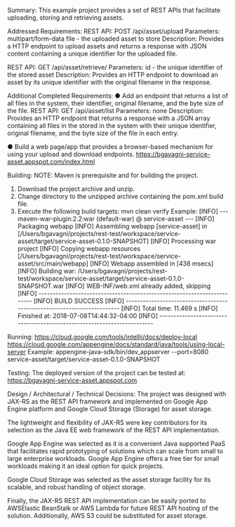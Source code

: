 Summary:
This example project provides a set of REST APIs that facilitate uploading, 
storing and retrieving assets.


Addressed Requirements:
REST API: 
POST /api/asset/upload
Parameters:
multipart/form-data
file - the uploaded asset to store
Description:
Provides a HTTP endpoint to upload assets and returns a response with JSON
content containing a unique identifier for the uploaded file.

REST API:
GET /api/asset/retrieve/<id>
Parameters:
id - the unique identifier of the stored asset
Description:
Provides an HTTP endpoint to download an asset by its unique identifier with
the original filename in the response.


Additional Completed Requirements:
● Add an endpoint that returns a list of all files in the system, their
identifier, original filename, and the byte size of the file.
REST API:
GET /api/asset/list
Parameters:
none
Description:
Provides an HTTP endpoint that returns a response with a JSON array containing
all files in the stored in the system with their unique identifier, original
filename, and the byte size of the file in each entry.

● Build a web page/app that provides a browser-based mechanism for using your
upload and download endpoints.
https://bgavagni-service-asset.appspot.com/index.html


Building:
NOTE: Maven is prerequisite and for building the project.

1. Download the project archive and unzip.
2. Change directory to the unzipped archive containing the pom.xml build file.
3. Execute the following build targets:
mvn clean verify
Example:
[INFO] --- maven-war-plugin:2.2:war (default-war) @ service-asset ---
[INFO] Packaging webapp
[INFO] Assembling webapp [service-asset] in [/Users/bgavagni/projects/rest-test/workspace/service-asset/target/service-asset-0.1.0-SNAPSHOT]
[INFO] Processing war project
[INFO] Copying webapp resources [/Users/bgavagni/projects/rest-test/workspace/service-asset/src/main/webapp]
[INFO] Webapp assembled in [438 msecs]
[INFO] Building war: /Users/bgavagni/projects/rest-test/workspace/service-asset/target/service-asset-0.1.0-SNAPSHOT.war
[INFO] WEB-INF/web.xml already added, skipping
[INFO] ------------------------------------------------------------------------
[INFO] BUILD SUCCESS
[INFO] ------------------------------------------------------------------------
[INFO] Total time: 11.469 s
[INFO] Finished at: 2018-07-08T14:44:32-04:00
[INFO] ------------------------------------------------------------------------


Running:
https://cloud.google.com/tools/intellij/docs/deploy-local
https://cloud.google.com/appengine/docs/standard/java/tools/using-local-server
Example:
appengine-java-sdk/bin/dev_appserver --port=8080 service-asset/target/service-asset-0.1.0-SNAPSHOT


Testing:
The deployed version of the project can be tested at:
https://bgavagni-service-asset.appspot.com


Design / Architectural / Technical Decisions:
The project was designed with JAX-RS as the REST API framework and
implemented on Google App Engine platform and Google Cloud Storage (Storage)
for asset storage.

The lightweight and flexibility of JAX-RS were key contributors for its
selection as the Java EE web framework of the REST API implementation.

Google App Engine was selected as it is a convenient Java supported PaaS 
that facilitates rapid prototyping of solutions which can scale from
small to large enterprise workloads.  Google App Engine offers a free tier
for small workloads making it an ideal option for quick projects.

Google Cloud Storage was selected as the asset storage facility for its
scalable, and robust handling of object storage.

Finally, the JAX-RS REST API implementation can be easily ported to 
AWSElastic BeanStalk or AWS Lambda for future REST API hosting of the
solution. Additionally, AWS S3 could be substituted for asset storage.
